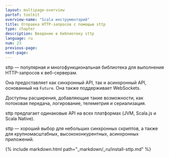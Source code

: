 ```yaml
---
layout: multipage-overview
partof: toolkit
overview-name: "Scala инструментарий"
title: Отправка HTTP-запросов с помощью sttp
type: chapter
description: Введение в библиотеку sttp
language: ru
num: 23
previous-page:
next-page:
---
```


sttp — популярная и многофункциональная библиотека для выполнения HTTP-запросов к веб-серверам.

Она предоставляет как синхронный API, так и асинхронный API, основанный на `Future`. Она также поддерживает WebSockets.

Доступны расширения, добавляющие такие возможности, как потоковая передача, логирование, телеметрия и сериализация.

sttp предлагает одинаковые API на всех платформах (JVM, Scala.js и Scala Native).

sttp — хороший выбор для небольших синхронных скриптов, а также для крупномасштабных, высококонкурентных, асинхронных приложений.

{% include markdown.html path="_markdown/_ru/install-sttp.md" %}
